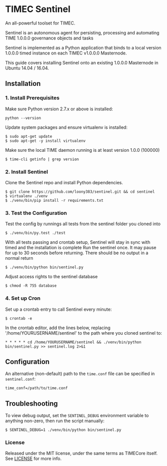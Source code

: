 # TIMEC Sentinel

An all-powerful toolset for TIMEC.

Sentinel is an autonomous agent for persisting, processing and automating TIME 1.0.0.0 governance objects and
tasks

Sentinel is implemented as a Python application that binds to a local version 1.0.0.0 timed instance on each TIMEC v1.0.0.0 Masternode.

This guide covers installing Sentinel onto an existing 1.0.0.0 Masternode in Ubuntu 14.04 / 16.04.

## Installation

### 1. Install Prerequisites

Make sure Python version 2.7.x or above is installed:

    python --version

Update system packages and ensure virtualenv is installed:

    $ sudo apt-get update
    $ sudo apt-get -y install virtualenv

Make sure the local TIME daemon running is at least version 1.0.0 (100000)

    $ time-cli getinfo | grep version

### 2. Install Sentinel

Clone the Sentinel repo and install Python dependencies.

    $ git clone https://github.com/loony383/sentinel.git && cd sentinel
    $ virtualenv ./venv
    $ ./venv/bin/pip install -r requirements.txt

### 3. Test the Configuration

Test the config by runnings all tests from the sentinel folder you cloned into

    $ ./venv/bin/py.test ./test

With all tests passing and crontab setup, Sentinel will stay in sync with timed and the installation is complete
Run the sentinel once. It may pause for up to 30 seconds before returning. There should be no output in a normal return

    $ ./venv/bin/python bin/sentinel.py

Adjust access rights to the sentinel database

    $ chmod -R 755 database

### 4. Set up Cron

Set up a crontab entry to call Sentinel every minute:

    $ crontab -e

In the crontab editor, add the lines below, replacing '/home/YOURUSERNAME/sentinel' to the path where you cloned sentinel to:

    * * * * * cd /home/YOURUSERNAME/sentinel && ./venv/bin/python bin/sentinel.py >> sentinel.log 2>&1

## Configuration

An alternative (non-default) path to the `time.conf` file can be specified in `sentinel.conf`:

    time_conf=/path/to/time.conf

## Troubleshooting

To view debug output, set the `SENTINEL_DEBUG` environment variable to anything non-zero, then run the script manually:

    $ SENTINEL_DEBUG=1 ./venv/bin/python bin/sentinel.py

### License

Released under the MIT license, under the same terms as TIMECore itself. See [LICENSE](LICENSE) for more info.
